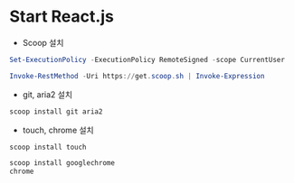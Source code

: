 # Start React.js

- Scoop 설치
```powershell
Set-ExecutionPolicy -ExecutionPolicy RemoteSigned -scope CurrentUser
```
```powershell
Invoke-RestMethod -Uri https://get.scoop.sh | Invoke-Expression
```

- git, aria2 설치
```powershell
scoop install git aria2
```

- touch, chrome 설치
```powershell
scoop install touch
```
```powershell
scoop install googlechrome
chrome
```

